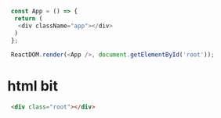 ```js
 const App = () => {
  return (
   <div className="app"></div>
  )
 };
 
 ReactDOM.render(<App />, document.getElementById('root'));
```

# html bit

```html
 <div class="root"></div>
```
